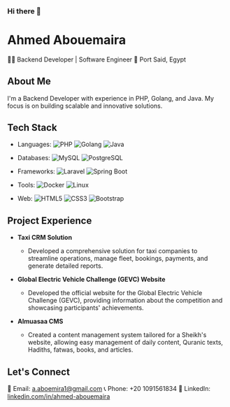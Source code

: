 ### Hi there 👋
# Ahmed Abouemaira

👨‍💻 Backend Developer | Software Engineer
📍 Port Said, Egypt

## About Me
I'm a Backend Developer with experience in PHP, Golang, and Java. My focus is on building scalable and innovative solutions.

## Tech Stack
- Languages:
  ![PHP](https://img.shields.io/badge/-PHP-blue?logo=php&logoColor=white)
  ![Golang](https://img.shields.io/badge/-Golang-blue?logo=go&logoColor=white)
  ![Java](https://img.shields.io/badge/-Java-blue?logo=java&logoColor=white)

- Databases:
  ![MySQL](https://img.shields.io/badge/-MySQL-blue?logo=mysql&logoColor=white)
  ![PostgreSQL](https://img.shields.io/badge/-PostgreSQL-blue?logo=postgresql&logoColor=white)

- Frameworks:
  ![Laravel](https://img.shields.io/badge/-Laravel-blue?logo=laravel&logoColor=white)
  ![Spring Boot](https://img.shields.io/badge/-Spring%20Boot-blue?logo=spring-boot&logoColor=white)

- Tools:
  ![Docker](https://img.shields.io/badge/-Docker-blue?logo=docker&logoColor=white)
  ![Linux](https://img.shields.io/badge/-Linux-blue?logo=linux&logoColor=white)

- Web:
  ![HTML5](https://img.shields.io/badge/-HTML5-blue?logo=html5&logoColor=white)
  ![CSS3](https://img.shields.io/badge/-CSS3-blue?logo=css3&logoColor=white)
  ![Bootstrap](https://img.shields.io/badge/-Bootstrap-blue?logo=bootstrap&logoColor=white)

## Project Experience
- **Taxi CRM Solution**
  - Developed a comprehensive solution for taxi companies to streamline operations, manage fleet, bookings, payments, and generate detailed reports.

- **Global Electric Vehicle Challenge (GEVC) Website**
  - Developed the official website for the Global Electric Vehicle Challenge (GEVC), providing information about the competition and showcasing participants' achievements.

- **Almuasaa CMS**
  - Created a content management system tailored for a Sheikh's website, allowing easy management of daily content, Quranic texts, Hadiths, fatwas, books, and articles.

## Let's Connect
📧 Email: a.aboemira1@gmail.com
📞 Phone: +20 1091561834
💼 LinkedIn: [linkedin.com/in/ahmed-abouemaira](https://linkedin.com/in/ahmed-abouemaira)

